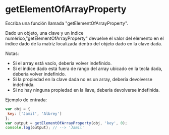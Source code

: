 # getElementOfArrayProperty

Escriba una función llamada "getElementOfArrayProperty".

Dado un objeto, una clave y un índice numérico,"getElementOfArrayProperty" devuelve el valor del elemento en el índice dado de la matriz localizada dentro del objeto dado en la clave dada.

Notas:
* Si el array está vacío, debería volver indefinido.
* Si el índice dado está fuera de rango del array ubicado en la tecla dada, debería volver indefinido.
* Si la propiedad en la clave dada no es un array, debería devolverse indefinida.
* Si no hay ninguna propiedad en la llave, debería devolverse indefinida. 

Ejemplo de entrada:

```js
var obj = {
 key: ['Jamil', 'Albrey']
};
var output = getElementOfArrayProperty(obj, 'key', 0); 
console.log(output); // --> 'Jamil'
```
